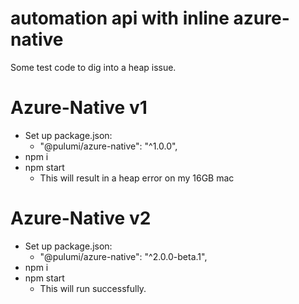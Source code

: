 # automation api with inline azure-native 
Some test code to dig into a heap issue.

# Azure-Native v1
* Set up package.json:     
  * "@pulumi/azure-native": "^1.0.0",
* npm i
* npm start
  * This will result in a heap error on my 16GB mac

# Azure-Native v2
* Set up package.json:     
  * "@pulumi/azure-native": "^2.0.0-beta.1",
* npm i
* npm start
  * This will run successfully.

